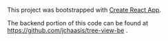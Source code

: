 This project was bootstrapped with [Create React App](https://github.com/facebookincubator/create-react-app).

The backend portion of this code can be found at https://github.com/jchaasis/tree-view-be .
